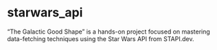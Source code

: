# starwars_api
“The Galactic Good Shape” is a hands-on project focused on mastering data-fetching techniques using the Star Wars API from STAPI.dev.
